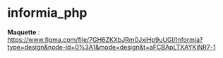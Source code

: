 # informia_php
**Maquette** : https://www.figma.com/file/7GH6ZKXbJRm0JxiHp9uUGI/Informia?type=design&node-id=0%3A1&mode=design&t=aFCBApLTXAYKiNR7-1
